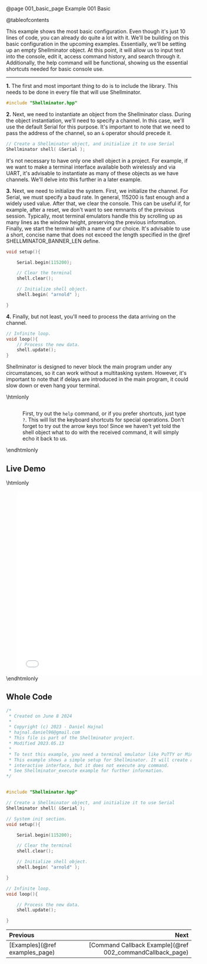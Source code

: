 @page 001_basic_page Example 001 Basic

@tableofcontents

This example shows the most basic configuration. Even though it's just 10 lines of code, you can already do quite a lot with it. We'll be building on this basic configuration in the upcoming examples. Essentially, we'll be setting up an empty Shellminator object. At this point, it will allow us to input text into the console, edit it, access command history, and search through it. Additionally, the help command will be functional, showing us the essential shortcuts needed for basic console use.

<hr>

__1.__ The first and most important thing to do is to include the library. This needs to be done in every file that will use Shellminator.
```cpp
#include "Shellminator.hpp"
```

__2.__ Next, we need to instantiate an object from the Shellminator class. During the object instantiation, we'll need to specify a channel. In this case, we'll use the default Serial for this purpose. It's important to note that we need to pass the address of the channel, so an `&` operator should precede it.
```cpp
// Create a Shellminator object, and initialize it to use Serial
Shellminator shell( &Serial );
```
It's not necessary to have only one shell object in a project. For example, if we want to make a terminal interface available both wirelessly and via UART, it's advisable to instantiate as many of these objects as we have channels. We'll delve into this further in a later example.

__3.__ Next, we need to initialize the system. First, we initialize the channel. For Serial, we must specify a baud rate. In general, 115200 is fast enough and a widely used value. After that, we clear the console. This can be useful if, for example, after a reset, we don't want to see remnants of the previous session. Typically, most terminal emulators handle this by scrolling up as many lines as the window height, preserving the previous information. Finally, we start the terminal with a name of our choice. It's advisable to use a short, concise name that does not exceed the length specified in the @ref SHELLMINATOR_BANNER_LEN define.
```cpp
void setup(){

    Serial.begin(115200);

    // Clear the terminal
    shell.clear();

    // Initialize shell object.
    shell.begin( "arnold" );

}
```

__4.__ Finally, but not least, you'll need to process the data arriving on the channel.
```cpp
// Infinite loop.
void loop(){
    // Process the new data.
    shell.update();
}
```
Shellminator is designed to never block the main program under any circumstances, so it can work without a multitasking system. However, it's important to note that if delays are introduced in the main program, it could slow down or even hang your terminal.

\htmlonly
<div style="display:flex; align-items: center;">
    <div style="width:100px; height:100px; margin-right: 20px;">
        <lottie-player src="Light-bulb.json" background="transparent" speed="1" style="width: 100%; height: 100%;" direction="1" playMode="normal" loop autoplay></lottie-player>
    </div>
    <div>
        <p>First, try out the <code>help</code> command, or if you prefer shortcuts, just type <code>?</code>. This will list the keyboard shortcuts for special operations. Don't forget to try out the arrow keys too! Since we haven't yet told the shell object what to do with the received command, it will simply echo it back to us.
        </p>
    </div>
</div>
\endhtmlonly

## Live Demo

\htmlonly
<iframe id="demoFrame" src="webExamples/001_basic.html" style="height:500px;width:100%;border:none;display:block; margin-left:30px;"></iframe>
\endhtmlonly

## Whole Code

```cpp
/*
 * Created on June 8 2024
 *
 * Copyright (c) 2023 - Daniel Hajnal
 * hajnal.daniel96@gmail.com
 * This file is part of the Shellminator project.
 * Modified 2023.05.13
 *
 * To test this example, you need a terminal emulator like PuTTY or Minicom.
 * This example shows a simple setup for Shellminator. It will create an
 * interactive interface, but it does not execute any command.
 * See Shellminator_execute example for further information.
*/


#include "Shellminator.hpp"

// Create a Shellminator object, and initialize it to use Serial
Shellminator shell( &Serial );

// System init section.
void setup(){

    Serial.begin(115200);

    // Clear the terminal
    shell.clear();

    // Initialize shell object.
    shell.begin( "arnold" );

}

// Infinite loop.
void loop(){

    // Process the new data.
    shell.update();

}
```

<div class="section_buttons">
 
| Previous          |                         Next |
|:------------------|-----------------------------:|
|[Examples](@ref examples_page) | [Command Callback Example](@ref 002_commandCallback_page) |
 
</div>